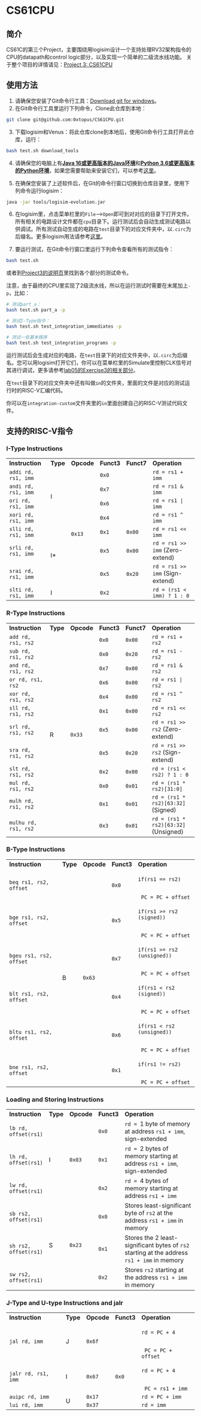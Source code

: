 # CS61CPU

## 简介

CS61C的第三个Project，主要围绕用logisim设计一个支持处理RV32架构指令的CPU的datapath和control logic部分，以及实现一个简单的二级流水线功能。
关于整个项目的详情请见：<a href="https://cs61c.org/sp23/projects/proj3/">Project 3: CS61CPU</a>

## 使用方法

1. 请确保您安装了Git命令行工具：<a href="https://git-scm.com/download/win">Download git for windows</a>。
2. 在Git命令行工具里运行下列命令，Clone此仓库到本地：

```bash
git clone git@github.com:0xtopus/CS61CPU.git
```

3. 下载logisim和Venus：将此仓库clone到本地后，使用Git命令行工具打开此仓库，运行：

```bash
bash test.sh download_tools
```

4. 请确保您的电脑上有<u>**Java 16或更高版本的Java环境**</u>和<u>**Python 3.6或更高版本的Python环境**</u>，如果您需要帮助来安装它们，可以参考<a href="https://cs61c.org/sp23/labs/lab00/#windows">这里</a>。

5. 在确保您安装了上述软件后，在Git的命令行窗口切换到仓库目录里，使用下列命令运行logisim：

```bash
java -jar tools/logisim-evolution.jar
```

6. 在logisim里，点击菜单栏里的`File`-->`Open`即可到对对应的目录下打开文件。所有相关的电路设计文件都在`cpu`目录下。运行测试后会自动生成测试电路以供调试。所有测试自动生成的电路在`test`目录下的对应文件夹中，以`.circ`为后缀名。更多logisim用法请参考<a href="https://cs61c.org/sp23/labs/lab05/#exercise-1-introduction">这里</a>。

7. 要运行测试，在Git命令行窗口里运行下列命令查看所有的测试指令：

```bash
bash test.sh
```

或者到<a href="https://cs61c.org/sp23/projects/proj3/">Project3的说明页</a>里找到各个部分的测试命令。

注意，由于最终的CPU里实现了2级流水线，所以在运行测试时需要在末尾加上`-p`，比如：

```bash
# 测试part_a：
bash test.sh part_a -p

# 测试I-Type指令：
bash test.sh test_integration_immediates -p

# 测试一些基本程序
bash test.sh test_integration_programs -p
```

运行测试后会生成对应的电路，在`test`目录下的对应文件夹中，以`.circ`为后缀名。您可以用logisim打开它们，你可以在菜单栏里的Simulate里控制CLK信号对其进行调试，更多请参考<a href="https://cs61c.org/sp23/labs/lab05/#exercise-3-storing-state">lab05的Exercise3的相关部分</a>。

在`test`目录下的对应文件夹中还有叫做`in`的文件夹，里面的文件是对应的测试运行时的RISC-V汇编代码。

你可以在`integration-custom`文件夹里的`in`里面创建自己的RISC-V测试代码文件。

## 支持的RISC-V指令
### I-Type Instructions
<table>
<tbody><tr>
<td><b>Instruction</b></td>
<td><b>Type</b></td>
<td><b>Opcode</b></td>
<td><b>Funct3</b></td>
<td><b>Funct7</b></td>
<td><b>Operation</b></td>
</tr>
<tr>
<td><code>addi rd, rs1, imm</code></td>
<td rowspan="4">I</td>
<td rowspan="8"><code>0x13</code></td>
<td><code>0x0</code></td>
<td></td>
<td><code>rd = rs1 + imm</code></td>
</tr>
<tr>
<td><code>andi rd, rs1, imm</code></td>
<td><code>0x7</code></td>
<td></td>
<td><code>rd = rs1 &amp; imm</code></td>
</tr>
<tr>
<td><code>ori rd, rs1, imm</code></td>
<td><code>0x6</code></td>
<td></td>
<td><code>rd = rs1 | imm</code></td>
</tr>
<tr>
<td><code>xori rd, rs1, imm</code></td>
<td><code>0x4</code></td>
<td></td>
<td><code>rd = rs1 ^ imm</code></td>
</tr>
<tr>
<td><code>slli rd, rs1, imm</code></td>
<td rowspan="3">I*</td>
<td><code>0x1</code></td>
<td><code>0x00</code></td>
<td><code>rd = rs1 &lt;&lt; imm</code></td>
</tr>
<tr>
<td><code>srli rd, rs1, imm</code></td>
<td><code>0x5</code></td>
<td><code>0x00</code></td>
<td><code>rd = rs1 &gt;&gt; imm</code> (Zero-extend)</td>
</tr>
<tr>
<td><code>srai rd, rs1, imm</code></td>
<td><code>0x5</code></td>
<td><code>0x20</code></td>
<td><code>rd = rs1 &gt;&gt; imm</code> (Sign-extend)</td>
</tr>
<tr>
<td><code>slti rd, rs1, imm</code></td>
<td>I</td>
<td><code>0x2</code></td>
<td></td>
<td><code>rd = (rs1 &lt; imm) ? 1 : 0</code></td>
</tr>
</tbody></table>

### R-Type Instructions
<table>
<tbody><tr>
<td><b>Instruction</b></td>
<td><b>Type</b></td>
<td><b>Opcode</b></td>
<td><b>Funct3</b></td>
<td><b>Funct7</b></td>
<td><b>Operation</b></td>
</tr>
<tr>
<td><code>add rd, rs1, rs2</code></td>
<td rowspan="12">R</td>
<td rowspan="12"><code>0x33</code></td>
<td><code>0x0</code></td>
<td><code>0x00</code></td>
<td><code>rd = rs1 + rs2</code></td>
</tr>
<tr>
<td><code>sub rd, rs1, rs2</code></td>
<td><code>0x0</code></td>
<td><code>0x20</code></td>
<td><code>rd = rs1 - rs2</code></td>
</tr>
<tr>
<td><code>and rd, rs1, rs2</code></td>
<td><code>0x7</code></td>
<td><code>0x00</code></td>
<td><code>rd = rs1 &amp; rs2</code></td>
</tr>
<tr>
<td><code>or rd, rs1, rs2</code></td>
<td><code>0x6</code></td>
<td><code>0x00</code></td>
<td><code>rd = rs1 | rs2</code></td>
</tr>
<tr>
<td><code>xor rd, rs1, rs2</code></td>
<td><code>0x4</code></td>
<td><code>0x00</code></td>
<td><code>rd = rs1 ^ rs2</code></td>
</tr>
<tr>
<td><code>sll rd, rs1, rs2</code></td>
<td><code>0x1</code></td>
<td><code>0x00</code></td>
<td><code>rd = rs1 &lt;&lt; rs2</code></td>
</tr>
<tr>
<td><code>srl rd, rs1, rs2</code></td>
<td><code>0x5</code></td>
<td><code>0x00</code></td>
<td><code>rd = rs1 &gt;&gt; rs2</code> (Zero-extend)</td>
</tr>
<tr>
<td><code>sra rd, rs1, rs2</code></td>
<td><code>0x5</code></td>
<td><code>0x20</code></td>
<td><code>rd = rs1 &gt;&gt; rs2</code> (Sign-extend)</td>
</tr>
<tr>
<td><code>slt rd, rs1, rs2</code></td>
<td><code>0x2</code></td>
<td><code>0x00</code></td>
<td><code>rd = (rs1 &lt; rs2) ? 1 : 0</code></td>
</tr>
<tr>
<td><code>mul rd, rs1, rs2</code></td>
<td><code>0x0</code></td>
<td><code>0x01</code></td>
<td><code>rd = (rs1 * rs2)[31:0]</code></td>
</tr>
<tr>
<td><code>mulh rd, rs1, rs2</code></td>
<td><code>0x1</code></td>
<td><code>0x01</code></td>
<td><code>rd = (rs1 * rs2)[63:32]</code> (Signed)</td>
</tr>
<tr>
<td><code>mulhu rd, rs1, rs2</code></td>
<td><code>0x3</code></td>
<td><code>0x01</code></td>
<td><code>rd = (rs1 * rs2)[63:32]</code> (Unsigned)</td>
</tr>
</tbody></table>

### B-Type Instructions
<table>
<tbody><tr>
<td><b>Instruction</b></td>
<td><b>Type</b></td>
<td><b>Opcode</b></td>
<td><b>Funct3</b></td>
<td><b>Operation</b></td>
</tr>
<tr>
<td><code>beq rs1, rs2, offset</code></td>
<td rowspan="6">B</td>
<td rowspan="6"><code>0x63</code></td>
<td><code>0x0</code></td>
<td class="c8"><code>
if(rs1 == rs2)
<br>
&nbsp;PC = PC + offset
</code></td>
</tr>
<tr>
<td><code>bge rs1, rs2, offset</code></td>
<td><code>0x5</code></td>
<td class="c8"><code>
if(rs1 &gt;= rs2 (signed))
<br>
&nbsp;PC = PC + offset
</code></td>
</tr>
<tr>
<td><code>bgeu rs1, rs2, offset</code></td>
<td><code>0x7</code></td>
<td class="c8"><code>
if(rs1 &gt;= rs2 (unsigned))
<br>
&nbsp;PC = PC + offset
</code></td>
</tr>
<tr>
<td><code>blt rs1, rs2, offset</code></td>
<td><code>0x4</code></td>
<td class="c8"><code>
if(rs1 &lt; rs2 (signed))
<br>
&nbsp;PC = PC + offset
</code></td>
</tr>
<tr>
<td><code>bltu rs1, rs2, offset</code></td>
<td><code>0x6</code></td>
<td class="c8"><code>
if(rs1 &lt; rs2 (unsigned))
<br>
&nbsp;PC = PC + offset
</code></td>
</tr>
<tr>
<td><code>bne rs1, rs2, offset</code></td>
<td><code>0x1</code></td>
<td class="c8"><code>
if(rs1 != rs2)
<br>
&nbsp;PC = PC + offset
</code></td>
</tr>
</tbody></table>

### Loading and Storing Instructions
<table>
<colgroup>
<col span="1" style="width: 20%;">
<col span="1" style="width: 5%;">
<col span="1" style="width: 5%;">
<col span="1" style="width: 5%;">
<col span="1" style="width: 65%;">
</colgroup>
<tbody><tr>
<td><b>Instruction</b></td>
<td><b>Type</b></td>
<td><b>Opcode</b></td>
<td><b>Funct3</b></td>
<td><b>Operation</b></td>
</tr>
<tr>
<td><code>lb rd, offset(rs1)</code></td>
<td rowspan="3">I</td>
<td rowspan="3"><code>0x03</code></td>
<td><code>0x0</code></td>
<td><code>rd = </code>1 byte of memory at address <code>rs1 + imm</code>, sign-extended</td>
</tr>
<tr>
<td><code>lh rd, offset(rs1)</code></td>
<td><code>0x1</code></td>
<td><code>rd = </code>2 bytes of memory starting at address <code>rs1 + imm</code>, sign-extended</td>
</tr>
<tr>
<td><code>lw rd, offset(rs1)</code></td>
<td><code>0x2</code></td>
<td><code>rd = </code>4 bytes of memory starting at address <code>rs1 + imm</code></td>
</tr>
<tr>
<td><code>sb rs2, offset(rs1)</code></td>
<td rowspan="3">S</td>
<td rowspan="3"><code>0x23</code></td>
<td><code>0x0</code></td>
<td>Stores least-significant byte of <code>rs2</code> at the address <code>rs1 + imm</code> in memory</td>
</tr>
<tr>
<td><code>sh rs2, offset(rs1)</code></td>
<td><code>0x1</code></td>
<td>Stores the 2 least-significant bytes of <code>rs2</code> starting at the address <code>rs1 + imm</code> in memory</td>
</tr>
<tr>
<td><code>sw rs2, offset(rs1)</code></td>
<td><code>0x2</code></td>
<td>Stores <code>rs2</code> starting at the address <code>rs1 + imm</code> in memory</td>
</tr>
</tbody></table>

### J-Type and U-type Instructions and jalr
<table>
<tbody><tr>
<td><b>Instruction</b></td>
<td><b>Type</b></td>
<td><b>Opcode</b></td>
<td><b>Funct3</b></td>
<td><b>Operation</b></td>
</tr>
<tr>
<td><code>jal rd, imm</code></td>
<td>J</td>
<td><code>0x6f</code></td>
<td></td>
<td class="c8"><code>
rd = PC + 4
<br>
&nbsp;PC = PC + offset
</code></td>
</tr>
<tr>
<td><code>jalr rd, rs1, imm</code></td>
<td>I</td>
<td><code>0x67</code></td>
<td><code>0x0</code></td>
<td class="c8"><code>
rd = PC + 4
<br>
&nbsp;PC = rs1 + imm
</code></td>
</tr>
<tr>
<td><code>auipc rd, imm</code></td>
<td rowspan="2">U</td>
<td><code>0x17</code></td>
<td></td>
<td><code>rd = PC + imm</code></td>
</tr>
<tr>
<td><code>lui rd, imm</code></td>
<td><code>0x37</code></td>
<td></td>
<td><code>rd = imm</code></td>
</tr>
</tbody></table>
